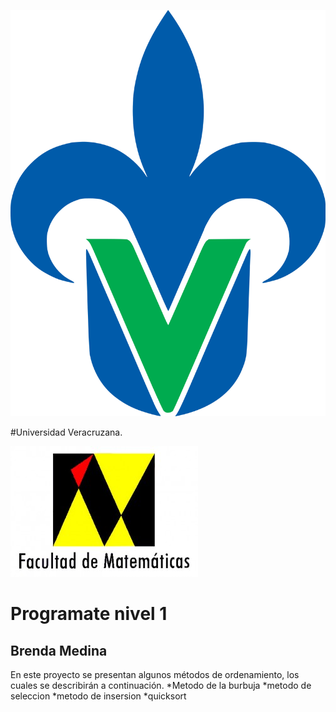 ![](uv.png)

#Universidad Veracruzana.

![](mat.jpg)

# Programate nivel 1
## Brenda Medina

En este proyecto se presentan algunos métodos de ordenamiento, los cuales se describirán a continuación.
*Metodo de la burbuja 
*metodo de seleccion
*metodo de insersion 
*quicksort